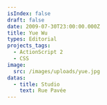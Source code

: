 ```yaml
---
isIndex: false
draft: false
date: 2009-07-30T23:00:00.000Z
title: Yue Wu
types: Editorial
projects_tags:
  - ActionScript 2
  - CSS
image:
  src: /images/uploads/yue.jpg
datas:
  - title: Studio
    text: Rue Pavée
---
```

